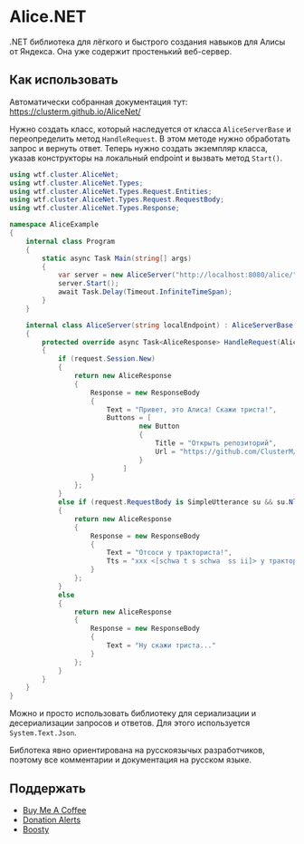 # Alice.NET

.NET библиотека для лёгкого и быстрого создания навыков для Алисы от Яндекса. Она уже содержит простенький веб-сервер.

## Как использовать

Автоматически собранная документация тут: https://clusterm.github.io/AliceNet/

Нужно создать класс, который наследуется от класса `AliceServerBase` и переопределить метод `HandleRequest`. 
В этом методе нужно обработать запрос и вернуть ответ. Теперь нужно создать экземпляр класса, указав конструкторы
на локальный endpoint и вызвать метод `Start()`.

```C#
using wtf.cluster.AliceNet;
using wtf.cluster.AliceNet.Types;
using wtf.cluster.AliceNet.Types.Request.Entities;
using wtf.cluster.AliceNet.Types.Request.RequestBody;
using wtf.cluster.AliceNet.Types.Response;

namespace AliceExample
{
    internal class Program
    {
        static async Task Main(string[] args)
        {
            var server = new AliceServer("http://localhost:8080/alice/");
            server.Start();
            await Task.Delay(Timeout.InfiniteTimeSpan);
        }
    }

    internal class AliceServer(string localEndpoint) : AliceServerBase(localEndpoint, logger: null)
    {
        protected override async Task<AliceResponse> HandleRequest(AliceReqest request, CancellationToken cancellationToken = default)
        {
            if (request.Session.New)
            {
                return new AliceResponse
                {
                    Response = new ResponseBody
                    {
                        Text = "Привет, это Алиса! Скажи триста!",
                        Buttons = [
                                new Button
                                {
                                    Title = "Открыть репозиторий",
                                    Url = "https://github.com/ClusterM/AliceNet"
                                }
                            ]
                    }
                };
            }
            else if (request.RequestBody is SimpleUtterance su && su.Nlu.Entities.Any(e => e is NumberEntity n && n.Value == 300))
            {
                return new AliceResponse
                {
                    Response = new ResponseBody
                    {
                        Text = "Отсоси у тракториста!",
                        Tts = "xxx <[schwa t s schwa  ss ii]> у тракториста! <speaker audio=\"alice-sounds-game-win-1.opus\">"
                    }
                };
            }
            else
            {
                return new AliceResponse
                {
                    Response = new ResponseBody
                    {
                        Text = "Ну скажи триста..."
                    }
                };
            }
        }
    }
}
```

Можно и просто использовать библиотеку для сериализации и десериализации запросов и ответов. Для этого используется `System.Text.Json`.

Библотека явно ориентирована на русскоязычых разработчиков, поэтому все комментарии и документация на русском языке.

## Поддержать

* [Buy Me A Coffee](https://www.buymeacoffee.com/cluster)
* [Donation Alerts](https://www.donationalerts.com/r/clustermeerkat)
* [Boosty](https://boosty.to/cluster)
